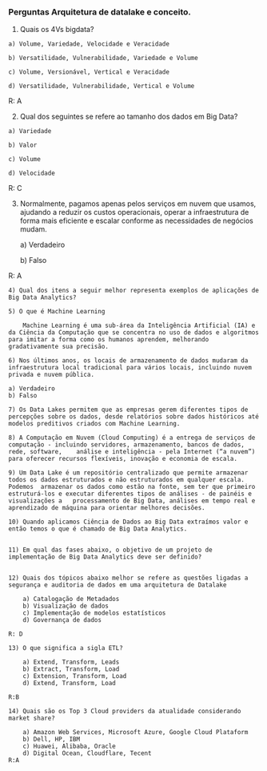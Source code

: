 ### Perguntas Arquitetura de datalake e conceito.

  1) Quais os 4Vs bigdata?

    a) Volume, Variedade, Velocidade e Veracidade

    b) Versatilidade, Vulnerabilidade, Variedade e Volume

    c) Volume, Versionável, Vertical e Veracidade

    d) Versatilidade, Vulnerabilidade, Vertical e Volume

R: A

  2) Qual dos seguintes se refere ao tamanho dos dados em Big Data?

    a) Variedade

    b) Valor

    c) Volume

    d) Velocidade

R: C

3) Normalmente, pagamos apenas pelos serviços em nuvem que usamos, ajudando a reduzir os custos operacionais, operar a infraestrutura de forma mais eficiente e escalar conforme as necessidades de negócios mudam.

	a) Verdadeiro
	
	b) Falso

R: A

	4) Qual dos itens a seguir melhor representa exemplos de aplicações de Big Data Analytics?

	5) O que é Machine Learning

		Machine Learning é uma sub-área da Inteligência Artificial (IA) e da Ciência da Computação que se concentra no uso de dados e algoritmos para imitar a forma como os humanos aprendem, melhorando gradativamente sua precisão.

	6) Nos últimos anos, os locais de armazenamento de dados mudaram da infraestrutura local tradicional para vários locais, incluindo nuvem privada e nuvem pública.

	a) Verdadeiro
	b) Falso

	7) Os Data Lakes permitem que as empresas gerem diferentes tipos de percepções sobre os dados, desde relatórios sobre dados históricos até modelos preditivos criados com Machine Learning.

	8) A Computação em Nuvem (Cloud Computing) é a entrega de serviços de computação - incluindo servidores, armazenamento, bancos de dados, rede, software, 	análise e inteligência - pela Internet (“a nuvem”) para oferecer recursos flexíveis, inovação e economia de escala. 
	
	9) Um Data Lake é um repositório centralizado que permite armazenar todos os dados estruturados e não estruturados em qualquer escala. Podemos 	armazenar os dados como estão na fonte, sem ter que primeiro estruturá-los e executar diferentes tipos de análises - de painéis e visualizações a 	processamento de Big Data, análises em tempo real e aprendizado de máquina para orientar melhores decisões.
	
	10) Quando aplicamos Ciência de Dados ao Big Data extraímos valor e então temos o que é chamado de Big Data Analytics.
	 
	
	11) Em qual das fases abaixo, o objetivo de um projeto de implementação de Big Data Analytics deve ser definido?
	
	
	12) Quais dos tópicos abaixo melhor se refere as questões ligadas a segurança e auditoria de dados em uma arquitetura de Datalake
	
		a) Catalogação de Metadados
		b) Visualização de dados
		c) Implementação de modelos estatísticos
		d) Governança de dados

	R: D
		
	13) O que significa a sigla ETL?
	
		a) Extend, Transform, Leads
		b) Extract, Transform, Load
		c) Extension, Transform, Load
		d) Extend, Transform, Load
	
	R:B

	14) Quais são os Top 3 Cloud providers da atualidade considerando market share?
	
		a) Amazon Web Services, Microsoft Azure, Google Cloud Plataform
		b) Dell, HP, IBM
		c) Huawei, Alibaba, Oracle
		d) Digital Ocean, Cloudflare, Tecent
	R:A
